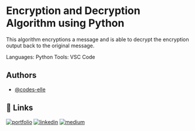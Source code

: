 
# Encryption and Decryption Algorithm using Python

This algorithm encryptions a message and is able to decrypt the encryption output back to the original message. 

Languages: Python
Tools: VSC Code


## Authors

- [@codes-elle](https://www.github.com/codes-elle)


## 🔗 Links
[![portfolio](https://img.shields.io/badge/my_portfolio-000?style=for-the-badge&logo=ko-fi&logoColor=white)](https://github.com/codes-elle)
[![linkedin](https://img.shields.io/badge/linkedin-0A66C2?style=for-the-badge&logo=linkedin&logoColor=white)](https://www.linkedin.com/in/mozellegy)
[![medium](https://img.shields.io/badge/Medium-12100E?style=for-the-badge&logo=medium&logoColor=white)](https://medium.com/@elle-codes)
